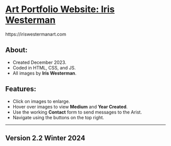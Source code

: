 <h1><u>Art Portfolio Website: Iris Westerman</u></h1>
https://iriswestermanart.com
<h2>About:</h2>

- Created December 2023.
- Coded in HTML, CSS, and JS.
- All images by <b>Iris Westerman</b>.

<h2>Features:</h2>

- Click on images to enlarge.
- Hover over images to view <b>Medium</b> and <b>Year Created</b>.
- Use the working <b>Contact</b> form to send messages to the Arist.
- Navigate using the buttons on the top right.

---------------------------------------------------------------
<h2>Version 2.2 Winter 2024</h2>

